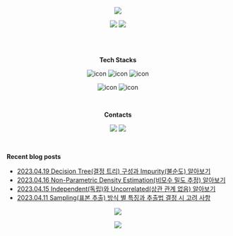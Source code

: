 <p align="center">
<img src="https://capsule-render.vercel.app/api?&type=waving&color=timeAuto&height=180&section=header&text=JS's%20Hub&fontSize=50&animation=fadeIn&fontAlignY=45" />
</p>

<p align="center">
<img src="https://github-readme-stats-git-master-woodywarhol9.vercel.app/api?username=woodywarhol9&show_icons=true&theme=dark">
<a href= "https://solved.ac/woodywarhol9"><img src="http://mazassumnida.wtf/api/generate_badge?boj=woodywarhol9"></a>

</p>

<br>
<br>

<p align="center">
<b>Tech Stacks</b>
</p>

<p align="center">
<img alt= "icon", src ="https://img.shields.io/badge/python-3776AB?style=flat&logo=python&logoColor=white">
<img alt= "icon", src ="https://img.shields.io/badge/mysql-4479A1?style=flat&logo=mysql&logoColor=white">
<img alt= "icon", src ="https://img.shields.io/badge/fastapi-009688?style=flat&logo=fastapi&logoColor=white">
</p>

<p align="center">
<img alt= "icon", src ="https://img.shields.io/badge/pytorch-EE4C2C?style=flat&logo=pytorch&logoColor=white">
<img alt= "icon", src ="https://img.shields.io/badge/pytorchlightning-792EE5?style=flat&logo=pytorchlightning&logoColor=white">
</p> 

<br>
  
<p align="center">
<b>Contacts</b>
</p>

<p align="center">
<a href= "mailto:woodywarhol9@gmail.com"><img src ="https://img.shields.io/badge/gmail-EA4335?style=flat&logo=gmail&logoColor=white"/></a>
<a href= "https://only-wanna.tistory.com/"><img src ="https://img.shields.io/badge/tistory-000000?style=flat&logo=tistory&logoColor=white"/></a>
</p>

<br>


<b>Recent blog posts</b>
- [2023.04.19 Decision Tree(결정 트리) 구성과 Impurity(불순도) 알아보기](https://only-wanna.tistory.com/entry/Decision-Tree%EA%B2%B0%EC%A0%95-%ED%8A%B8%EB%A6%AC-%EA%B5%AC%EC%84%B1%EA%B3%BC-Impurity%EB%B6%88%EC%88%9C%EB%8F%84-%EC%95%8C%EC%95%84%EB%B3%B4%EA%B8%B0) <br>
- [2023.04.16 Non-Parametric Density Estimation(비모수 밀도 추정) 알아보기](https://only-wanna.tistory.com/entry/Non-Parametric-Density-Estimation%EB%B9%84%EB%AA%A8%EC%88%98-%EB%B0%80%EB%8F%84-%EC%B6%94%EC%A0%95-%EC%95%8C%EC%95%84%EB%B3%B4%EA%B8%B0) <br>
- [2023.04.15 Independent(독립)와 Uncorrelated(상관 관계 없음) 알아보기](https://only-wanna.tistory.com/entry/Independent%EB%8F%85%EB%A6%BD%EC%99%80-Uncorrelated%EC%83%81%EA%B4%80-%EA%B4%80%EA%B3%84-%EC%97%86%EC%9D%8C-%EC%95%8C%EC%95%84%EB%B3%B4%EA%B8%B0) <br>
- [2023.04.11 Sampling(표본 추출) 방식 별 특징과 추출법 결정 시 고려 사항](https://only-wanna.tistory.com/entry/Sampling%ED%91%9C%EB%B3%B8-%EC%B6%94%EC%B6%9C-%EB%B0%A9%EC%8B%9D-%EB%B3%84-%ED%8A%B9%EC%A7%95%EA%B3%BC-%EC%B6%94%EC%B6%9C%EB%B2%95-%EA%B2%B0%EC%A0%95-%EC%8B%9C-%EA%B3%A0%EB%A0%A4-%EC%82%AC%ED%95%AD) <br>

<p align="center">
<img src="https://hits.seeyoufarm.com/api/count/incr/badge.svg?url=https%3A%2F%2Fgithub.com%2FWoodywarhol9%2Fwoodywarhol9&count_bg=%2379C83D&title_bg=%23555555&icon=&icon_color=%23E7E7E7&title=hits&edge_flat=false" />
</p>

<p align="center">
<img src="https://capsule-render.vercel.app/api?type=waving&color=timeAuto&height=100&section=footer" />
</p>
